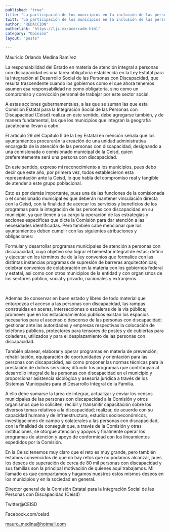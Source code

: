 ```yaml
---
published: "true"
title: "La participación de los municipios en la inclusión de las personas con discapacidad"
twitt: "La participación de los municipios en la inclusión de las personas con discapacidad"
author: "REDACCION"
authorlink: "https://ljz.mx/acercade.html"
category: "Opinión"
layout: "posts"

---
```



  Mauricio Orlando Medina Ramírez



  La responsabilidad del Estado en materia de atención integral a personas con discapacidad es una tarea obligatoria establecida en la Ley Estatal para la Integración al Desarrollo Social de las Personas con Discapacidad, que resulta trascendente cuando los gobiernos como el que ahora tenemos asumen esa responsabilidad no como obligatoria, sino como un compromiso y convicción personal de trabajar por este sector social.



  A estas acciones gubernamentales, a las que se suman las que esta Comisión Estatal para la Integración Social de las Personas con Discapacidad (Ceisd) realiza en este sentido, debe agregarse también, y de manera fundamental, las que los municipios que integran la geografía zacatecana llevan a cabo.



El artículo 29 del Capítulo II de la Ley Estatal en mención señala que los ayuntamientos procurarán la creación de una unidad administrativa encargada de la atención de las personas con discapacidad, designando a una comisionada o comisionado municipal de la Ceisd, quien preferentemente será una persona con discapacidad.  

  En este sentido, expreso mi reconocimiento a los municipios, pues debo decir que este año, por primera vez, todos establecieron esta representación ante la Ceisd, lo que habla del compromiso real y tangible de atender a este grupo poblacional.



  Esto es por demás importante, pues una de las funciones de la comisionada o el comisionado municipal es que deberán mantener vinculación directa con la Ceisd, con la finalidad de acercar los servicios y beneficios de los programas para la integración de las personas con discapacidad en su municipio, ya que tienen a su cargo la operación de las estrategias y acciones específicas que dicte la Comisión para dar atención a las necesidades identificadas. Pero también cabe mencionar que los ayuntamientos deben cumplir con las siguientes atribuciones y obligaciones:



  Formular y desarrollar programas municipales de atención a personas con discapacidad, cuyo objetivo sea lograr el bienestar integral de éstas; definir y ejecutar en los términos de de la ley convenios que formalice con las distintas instancias programas de supresión de barreras arquitectónicas; celebrar convenios de colaboración en la materia con los gobiernos federal y estatal, así como con otros municipios de la entidad y con organismos de los sectores público, social y privado, nacionales y extranjeros.



   



  Además de conservar en buen estado y libres de todo material que entorpezca el acceso a las personas con discapacidad, las rampas construidas en aceras, intersecciones o escaleras de la vía pública; promover que en los estacionamientos públicos existan los espacios necesarios para el ascenso o descenso de las personas con discapacidad; gestionar ante las autoridades y empresas respectivas la colocación de teléfonos públicos, protectores para tensores de postes y de cubiertas para coladeras, utilizados y para el desplazamiento de las personas con discapacidad.



  También planear, elaborar y operar programas en materia de prevención, rehabilitación, equiparación de oportunidades y orientación para las personas con discapacidad, así como proponer las normas técnicas para la prestación de dichos servicios; difundir los programas que contribuyan al desarrollo integral de las personas con discapacidad en el municipio y proporcionar asistencia sicológica y asesoría jurídica a través de los Sistemas Municipales para el Desarrollo Integral de la Familia.



  A ello debe sumarse la tarea de integrar, actualizar y enviar los censos municipales de las personas con discapacidad a la Comisión y otros organismos que lo soliciten; recibir y transmitir capacitación sobre los diversos temas relativos a la discapacidad; realizar, de acuerdo con su capacidad humana y de infraestructura, estudios socioeconómicos, investigaciones de campo y colaterales a las personas con discapacidad, con la finalidad de conseguir que, a través de la Comisión y otras instituciones, se otorgue atención y apoyos y finalmente operar los programas de atención y apoyo de conformidad con los lineamientos expedidos por la Comisión.



  En la Ceisd tenemos muy claro que el reto es muy grande, pero también estamos convencidos de que no hay retos que no podamos alcanzar, pues los deseos de superación de cerca de 80 mil personas con discapacidad y sus familias son la principal motivación de quienes aquí trabajamos. Mi llamado es que compartamos y hagamos nuestros estos mismos deseos en los municipios y en la sociedad en general.



  Director general de la Comisión Estatal para la Integración Social de las Personas con Discapacidad (Ceisd)



  Twitter@CEISD



  Facebook.com/ceisd



  mauro_medina@hotmail.com

